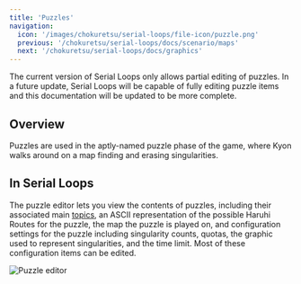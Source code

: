 ```yaml
---
title: 'Puzzles'
navigation:
  icon: '/images/chokuretsu/serial-loops/file-icon/puzzle.png'
  previous: '/chokuretsu/serial-loops/docs/scenario/maps'
  next: '/chokuretsu/serial-loops/docs/graphics'
---
```


The current version of Serial Loops only allows partial editing of puzzles.
In a future update, Serial Loops will be capable of fully editing puzzle items and this documentation will be updated to be more complete.

## Overview
Puzzles are used in the aptly-named puzzle phase of the game, where Kyon walks around on a map finding and erasing singularities.

## In Serial Loops
The puzzle editor lets you view the contents of puzzles, including their associated main [topics](../misc/topics), an ASCII representation of the
possible Haruhi Routes for the puzzle, the map the puzzle is played on, and configuration settings for the puzzle including singularity counts,
quotas, the graphic used to represent singularities, and the time limit. Most of these configuration items can be edited.

![Puzzle editor](/images/chokuretsu/serial-loops/puzzle-editing.png)